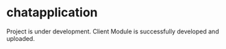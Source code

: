 # chatapplication
Project is under development. Client Module is successfully developed and uploaded.
